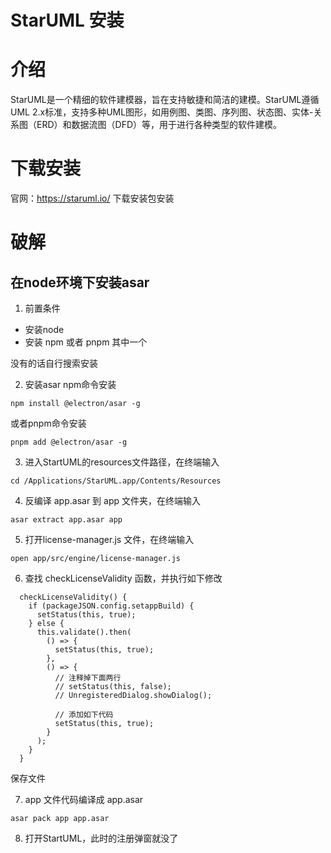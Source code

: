 # StarUML 安装

# 介绍
StarUML是一个精细的软件建模器，旨在支持敏捷和简洁的建模。StarUML遵循UML 2.x标准，支持多种UML图形，如用例图、类图、序列图、状态图、实体-关系图（ERD）和数据流图（DFD）等，用于进行各种类型的软件建模。



# 下载安装
官网：https://staruml.io/ 下载安装包安装

# 破解
## 在node环境下安装asar
1. 前置条件
- 安装node
- 安装 npm 或者 pnpm 其中一个

没有的话自行搜索安装

2. 安装asar
npm命令安装
```
npm install @electron/asar -g
```
或者pnpm命令安装
```
pnpm add @electron/asar -g
```

3. 进入StartUML的resources文件路径，在终端输入
```
cd /Applications/StarUML.app/Contents/Resources
```

4. 反编译 app.asar 到 app 文件夹，在终端输入
```
asar extract app.asar app
```

5. 打开license-manager.js 文件，在终端输入
```
open app/src/engine/license-manager.js 
```

6. 查找 checkLicenseValidity 函数，并执行如下修改

```
  checkLicenseValidity() {
    if (packageJSON.config.setappBuild) {
      setStatus(this, true);
    } else {
      this.validate().then(
        () => {
          setStatus(this, true);
        },
        () => {
          // 注释掉下面两行
          // setStatus(this, false);
          // UnregisteredDialog.showDialog();
          
          // 添加如下代码
          setStatus(this, true);
        }
      );
    }
  }
```
保存文件

7. app 文件代码编译成 app.asar
```
asar pack app app.asar

```

8. 打开StartUML，此时的注册弹窗就没了











